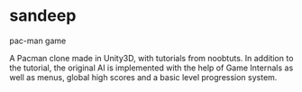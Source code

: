 # sandeep
pac-man game





A Pacman clone made in Unity3D, with tutorials from noobtuts. In addition to the tutorial, the original AI is implemented with the help of Game Internals as well as menus, global high scores and a basic level progression system.
